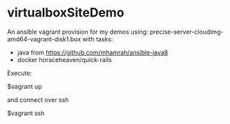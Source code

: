 # virtualboxSiteDemo
An ansible vagrant provision for my demos using: precise-server-cloudimg-amd64-vagrant-disk1.box
with tasks: 
- java from https://github.com/mhamrah/ansible-java8
- docker horaceheaven/quick-rails

Execute:

$vagrant up

and connect over ssh

$vagrant ssh
